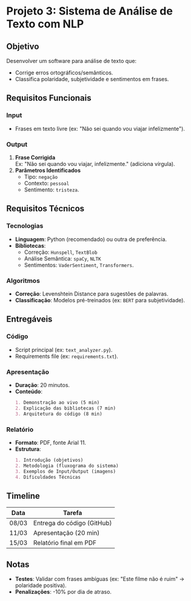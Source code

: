 # Projeto 3: Sistema de Análise de Texto com NLP

## Objetivo
Desenvolver um software para análise de texto que:
- Corrige erros ortográficos/semânticos.
- Classifica polaridade, subjetividade e sentimentos em frases.

## Requisitos Funcionais
### Input
- Frases em texto livre (ex: "Não sei quando vou viajar infelizmente").

### Output
1. **Frase Corrigida**  
   Ex: "Não sei quando vou viajar, infelizmente." (adiciona vírgula).
2. **Parâmetros Identificados**  
   - Tipo: `negação`  
   - Contexto: `pessoal`  
   - Sentimento: `tristeza`.

## Requisitos Técnicos
### Tecnologias
- **Linguagem**: Python (recomendado) ou outra de preferência.
- **Bibliotecas**:
  - Correção: `Hunspell`, `TextBlob`  
  - Análise Semântica: `spaCy`, `NLTK`  
  - Sentimentos: `VaderSentiment`, `Transformers`.

### Algoritmos
- **Correção**: Levenshtein Distance para sugestões de palavras.
- **Classificação**: Modelos pré-treinados (ex: `BERT` para subjetividade).

## Entregáveis
### Código
- Script principal (ex: `text_analyzer.py`).
- Requirements file (ex: `requirements.txt`).

### Apresentação
- **Duração**: 20 minutos.
- **Conteúdo**:
  ```markdown
  1. Demonstração ao vivo (5 min)
  2. Explicação das bibliotecas (7 min)
  3. Arquitetura do código (8 min)
  ```

### Relatório
- **Formato**: PDF, fonte Arial 11.
- **Estrutura**:
  ```markdown
  1. Introdução (objetivos)
  2. Metodologia (fluxograma do sistema)
  3. Exemplos de Input/Output (imagens)
  4. Dificuldades Técnicas
  ```

## Timeline
| Data       | Tarefa                             |
|------------|------------------------------------|
| 08/03      | Entrega do código (GitHub)         |
| 11/03      | Apresentação (20 min)              |
| 15/03      | Relatório final em PDF             |

## Notas
- **Testes**: Validar com frases ambíguas (ex: "Este filme não é ruim" → polaridade positiva).
- **Penalizações**: -10% por dia de atraso.
